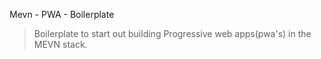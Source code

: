 Mevn - PWA - Boilerplate

> Boilerplate to start out building Progressive web apps(pwa's) in the MEVN stack.
